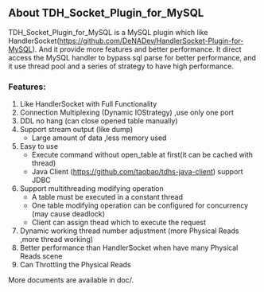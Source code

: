 ## About TDH_Socket_Plugin_for_MySQL

TDH_Socket_Plugin_for_MySQL is a MySQL plugin which like HandlerSocket(https://github.com/DeNADev/HandlerSocket-Plugin-for-MySQL).
And it provide more features and better performance.
It direct access the MySQL handler to bypass sql parse for better performance, and it use thread pool and a series of strategy to have high performance.
	
### Features:
1. Like HandlerSocket with Full Functionality
2. Connection Multiplexing (Dynamic IOStrategy) ,use only one port
3. DDL no hang (can close opened table manually)
4. Support stream output (like dump)
	* Large amount of data ,less memory used
5. Easy to use
	* Execute command without open_table at first(it can be cached with thread)
	* Java Client (https://github.com/taobao/tdhs-java-client) support JDBC
6. Support multithreading modifying operation
	* A table must be executed in a constant thread
	* One table modifying operation can be configured for concurrency (may cause deadlock)
	* Client can assign thead which to execute the request
7. Dynamic working thread number adjustment (more Physical Reads ,more thread working)
8. Better performance than HandlerSocket when have many Physical Reads scene
9. Can Throttling the Physical Reads

More documents are available in doc/.
